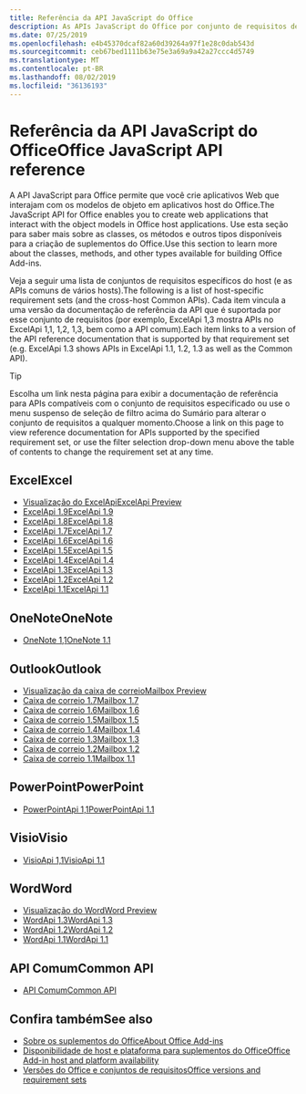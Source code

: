 ```yaml
---
title: Referência da API JavaScript do Office
description: As APIs JavaScript do Office por conjunto de requisitos de host
ms.date: 07/25/2019
ms.openlocfilehash: e4b45370dcaf82a60d39264a97f1e28c0dab543d
ms.sourcegitcommit: ceb67bed1111b63e75e3a69a9a42a27ccc4d5749
ms.translationtype: MT
ms.contentlocale: pt-BR
ms.lasthandoff: 08/02/2019
ms.locfileid: "36136193"
---
```

# <a name="office-javascript-api-reference"></a><span data-ttu-id="9367c-103">Referência da API JavaScript do Office</span><span class="sxs-lookup"><span data-stu-id="9367c-103">Office JavaScript API reference</span></span>

<span data-ttu-id="9367c-104">A API JavaScript para Office permite que você crie aplicativos Web que interajam com os modelos de objeto em aplicativos host do Office.</span><span class="sxs-lookup"><span data-stu-id="9367c-104">The JavaScript API for Office enables you to create web applications that interact with the object models in Office host applications.</span></span> <span data-ttu-id="9367c-105">Use esta seção para saber mais sobre as classes, os métodos e outros tipos disponíveis para a criação de suplementos do Office.</span><span class="sxs-lookup"><span data-stu-id="9367c-105">Use this section to learn more about the classes, methods, and other types available for building Office Add-ins.</span></span>

<span data-ttu-id="9367c-106">Veja a seguir uma lista de conjuntos de requisitos específicos do host (e as APIs comuns de vários hosts).</span><span class="sxs-lookup"><span data-stu-id="9367c-106">The following is a list of host-specific requirement sets (and the cross-host Common APIs).</span></span> <span data-ttu-id="9367c-107">Cada item vincula a uma versão da documentação de referência da API que é suportada por esse conjunto de requisitos (por exemplo, ExcelApi 1,3 mostra APIs no ExcelApi 1,1, 1,2, 1,3, bem como a API comum).</span><span class="sxs-lookup"><span data-stu-id="9367c-107">Each item links to a version of the API reference documentation that is supported by that requirement set (e.g. ExcelApi 1.3 shows APIs in ExcelApi 1.1, 1.2, 1.3 as well as the Common API).</span></span>

> [!TIP]
> <span data-ttu-id="9367c-108">Escolha um link nesta página para exibir a documentação de referência para APIs compatíveis com o conjunto de requisitos especificado ou use o menu suspenso de seleção de filtro acima do Sumário para alterar o conjunto de requisitos a qualquer momento.</span><span class="sxs-lookup"><span data-stu-id="9367c-108">Choose a link on this page to view reference documentation for APIs supported by the specified requirement set, or use the filter selection drop-down menu above the table of contents to change the requirement set at any time.</span></span>

## <a name="excel"></a><span data-ttu-id="9367c-109">Excel</span><span class="sxs-lookup"><span data-stu-id="9367c-109">Excel</span></span>

- [<span data-ttu-id="9367c-110">Visualização do ExcelApi</span><span class="sxs-lookup"><span data-stu-id="9367c-110">ExcelApi Preview</span></span>](/javascript/api/excel?view=excel-js-preview)
- [<span data-ttu-id="9367c-111">ExcelApi 1.9</span><span class="sxs-lookup"><span data-stu-id="9367c-111">ExcelApi 1.9</span></span>](/javascript/api/excel?view=excel-js-1.9)
- [<span data-ttu-id="9367c-112">ExcelApi 1.8</span><span class="sxs-lookup"><span data-stu-id="9367c-112">ExcelApi 1.8</span></span>](/javascript/api/excel?view=excel-js-1.8)
- [<span data-ttu-id="9367c-113">ExcelApi 1.7</span><span class="sxs-lookup"><span data-stu-id="9367c-113">ExcelApi 1.7</span></span>](/javascript/api/excel?view=excel-js-1.7)
- [<span data-ttu-id="9367c-114">ExcelApi 1.6</span><span class="sxs-lookup"><span data-stu-id="9367c-114">ExcelApi 1.6</span></span>](/javascript/api/excel?view=excel-js-1.6)
- [<span data-ttu-id="9367c-115">ExcelApi 1.5</span><span class="sxs-lookup"><span data-stu-id="9367c-115">ExcelApi 1.5</span></span>](/javascript/api/excel?view=excel-js-1.5)
- [<span data-ttu-id="9367c-116">ExcelApi 1.4</span><span class="sxs-lookup"><span data-stu-id="9367c-116">ExcelApi 1.4</span></span>](/javascript/api/excel?view=excel-js-1.4)
- [<span data-ttu-id="9367c-117">ExcelApi 1.3</span><span class="sxs-lookup"><span data-stu-id="9367c-117">ExcelApi 1.3</span></span>](/javascript/api/excel?view=excel-js-1.3)
- [<span data-ttu-id="9367c-118">ExcelApi 1.2</span><span class="sxs-lookup"><span data-stu-id="9367c-118">ExcelApi 1.2</span></span>](/javascript/api/excel?view=excel-js-1.2)
- [<span data-ttu-id="9367c-119">ExcelApi 1.1</span><span class="sxs-lookup"><span data-stu-id="9367c-119">ExcelApi 1.1</span></span>](/javascript/api/excel?view=excel-js-1.1)

## <a name="onenote"></a><span data-ttu-id="9367c-120">OneNote</span><span class="sxs-lookup"><span data-stu-id="9367c-120">OneNote</span></span>

- [<span data-ttu-id="9367c-121">OneNote 1,1</span><span class="sxs-lookup"><span data-stu-id="9367c-121">OneNote 1.1</span></span>](/javascript/api/onenote?view=onenote-js-1.1)

## <a name="outlook"></a><span data-ttu-id="9367c-122">Outlook</span><span class="sxs-lookup"><span data-stu-id="9367c-122">Outlook</span></span>

- [<span data-ttu-id="9367c-123">Visualização da caixa de correio</span><span class="sxs-lookup"><span data-stu-id="9367c-123">Mailbox Preview</span></span>](/javascript/api/outlook?view=outlook-js-preview)
- [<span data-ttu-id="9367c-124">Caixa de correio 1.7</span><span class="sxs-lookup"><span data-stu-id="9367c-124">Mailbox 1.7</span></span>](/javascript/api/outlook?view=outlook-js-1.7)
- [<span data-ttu-id="9367c-125">Caixa de correio 1.6</span><span class="sxs-lookup"><span data-stu-id="9367c-125">Mailbox 1.6</span></span>](/javascript/api/outlook?view=outlook-js-1.6)
- [<span data-ttu-id="9367c-126">Caixa de correio 1.5</span><span class="sxs-lookup"><span data-stu-id="9367c-126">Mailbox 1.5</span></span>](/javascript/api/outlook?view=outlook-js-1.5)
- [<span data-ttu-id="9367c-127"> Caixa de correio 1.4</span><span class="sxs-lookup"><span data-stu-id="9367c-127">Mailbox 1.4</span></span>](/javascript/api/outlook?view=outlook-js-1.4)
- [<span data-ttu-id="9367c-128"> Caixa de correio 1.3</span><span class="sxs-lookup"><span data-stu-id="9367c-128">Mailbox 1.3</span></span>](/javascript/api/outlook?view=outlook-js-1.3)
- [<span data-ttu-id="9367c-129">Caixa de correio 1.2</span><span class="sxs-lookup"><span data-stu-id="9367c-129">Mailbox 1.2</span></span>](/javascript/api/outlook?view=outlook-js-1.2)
- [<span data-ttu-id="9367c-130"> Caixa de correio 1.1</span><span class="sxs-lookup"><span data-stu-id="9367c-130">Mailbox 1.1</span></span>](/javascript/api/outlook?view=outlook-js-1.1)

## <a name="powerpoint"></a><span data-ttu-id="9367c-131">PowerPoint</span><span class="sxs-lookup"><span data-stu-id="9367c-131">PowerPoint</span></span>

- [<span data-ttu-id="9367c-132">PowerPointApi 1,1</span><span class="sxs-lookup"><span data-stu-id="9367c-132">PowerPointApi 1.1</span></span>](/javascript/api/powerpoint?view=powerpoint-js-1.1)

## <a name="visio"></a><span data-ttu-id="9367c-133">Visio</span><span class="sxs-lookup"><span data-stu-id="9367c-133">Visio</span></span>

- [<span data-ttu-id="9367c-134">VisioApi 1,1</span><span class="sxs-lookup"><span data-stu-id="9367c-134">VisioApi 1.1</span></span>](/javascript/api/visio?view=visio-js-1.1)

## <a name="word"></a><span data-ttu-id="9367c-135">Word</span><span class="sxs-lookup"><span data-stu-id="9367c-135">Word</span></span>

- [<span data-ttu-id="9367c-136">Visualização do Word</span><span class="sxs-lookup"><span data-stu-id="9367c-136">Word Preview</span></span>](/javascript/api/word?view=word-js-preview)
- [<span data-ttu-id="9367c-137">WordApi 1.3</span><span class="sxs-lookup"><span data-stu-id="9367c-137">WordApi 1.3</span></span>](/javascript/api/word?view=word-js-1.3)
- [<span data-ttu-id="9367c-138">WordApi 1.2</span><span class="sxs-lookup"><span data-stu-id="9367c-138">WordApi 1.2</span></span>](/javascript/api/word?view=word-js-1.2)
- [<span data-ttu-id="9367c-139">WordApi 1.1</span><span class="sxs-lookup"><span data-stu-id="9367c-139">WordApi 1.1</span></span>](/javascript/api/word?view=word-js-1.1)

## <a name="common-api"></a><span data-ttu-id="9367c-140">API Comum</span><span class="sxs-lookup"><span data-stu-id="9367c-140">Common API</span></span>

- [<span data-ttu-id="9367c-141">API Comum</span><span class="sxs-lookup"><span data-stu-id="9367c-141">Common API</span></span>](/javascript/api/office?view=common-js)

## <a name="see-also"></a><span data-ttu-id="9367c-142">Confira também</span><span class="sxs-lookup"><span data-stu-id="9367c-142">See also</span></span>

- [<span data-ttu-id="9367c-143">Sobre os suplementos do Office</span><span class="sxs-lookup"><span data-stu-id="9367c-143">About Office Add-ins</span></span>](/office/dev/add-ins/overview)
- [<span data-ttu-id="9367c-144">Disponibilidade de host e plataforma para suplementos do Office</span><span class="sxs-lookup"><span data-stu-id="9367c-144">Office Add-in host and platform availability</span></span>](/office/dev/add-ins/overview/office-add-in-availability)
- [<span data-ttu-id="9367c-145">Versões do Office e conjuntos de requisitos</span><span class="sxs-lookup"><span data-stu-id="9367c-145">Office versions and requirement sets</span></span>](/office/dev/add-ins/develop/office-versions-and-requirement-sets)

